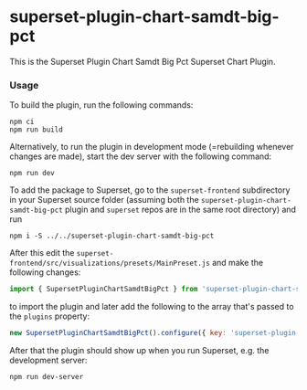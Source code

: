 # superset-plugin-chart-samdt-big-pct

This is the Superset Plugin Chart Samdt Big Pct Superset Chart Plugin.

### Usage

To build the plugin, run the following commands:

```
npm ci
npm run build
```

Alternatively, to run the plugin in development mode (=rebuilding whenever changes are made), start the dev server with the following command:

```
npm run dev
```

To add the package to Superset, go to the `superset-frontend` subdirectory in your Superset source folder (assuming both the `superset-plugin-chart-samdt-big-pct` plugin and `superset` repos are in the same root directory) and run
```
npm i -S ../../superset-plugin-chart-samdt-big-pct
```

After this edit the `superset-frontend/src/visualizations/presets/MainPreset.js` and make the following changes:

```js
import { SupersetPluginChartSamdtBigPct } from 'superset-plugin-chart-samdt-big-pct';
```

to import the plugin and later add the following to the array that's passed to the `plugins` property:
```js
new SupersetPluginChartSamdtBigPct().configure({ key: 'superset-plugin-chart-samdt-big-pct' }),
```

After that the plugin should show up when you run Superset, e.g. the development server:

```
npm run dev-server
```
